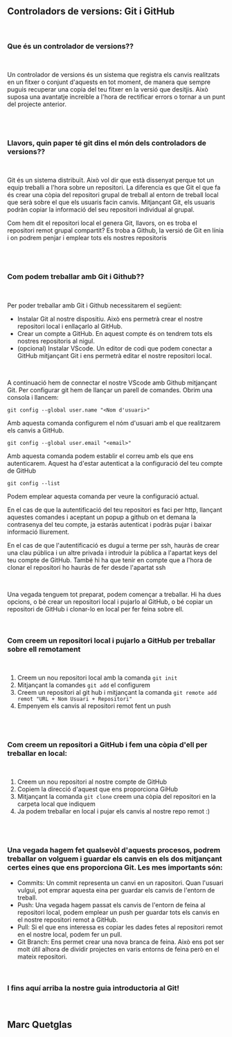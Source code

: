 ## Controladors de versions: Git i GitHub

</br>

### Que és un controlador de versions??

</br>

Un controlador de versions és un sistema que registra els canvis realitzats en un fitxer o conjunt d'aquests en tot moment, de manera que sempre puguis recuperar una copia del teu fitxer en la versió que desitjis. Això suposa una avantatje increible a l'hora de rectificar errors o tornar a un punt del projecte anterior.

</br>
</br>

### Llavors, quin paper té git dins el món dels controladors de versions??

</br>

Git és un sistema distribuït. Això vol dir que està dissenyat perque tot un equip treballi a l'hora sobre un repositori. La diferencia es que Git el que fa és crear una còpia del repositori grupal de treball al entorn de treball local que serà sobre el que els usuaris facin canvis. Mitjançant Git, els usuaris podràn copiar la informació del seu repositori individual al grupal.

Com hem dit el repositori local el genera Git, llavors, on es troba el repositori remot grupal compartit? Es troba a Github, la versió de Git en línia i on podrem penjar i emplear tots els nostres repositoris

</br>
</br>

### Com podem treballar amb Git i Github??

</br>

Per poder treballar amb Git i Github necessitarem el següent:

- Instalar Git al nostre dispositiu. Això ens permetrà crear el nostre repositori local i enllaçarlo al GitHub.
- Crear un compte a GitHub. En aquest compte és on tendrem tots els nostres repositoris al nigul.
- (opcional) Instalar VScode. Un editor de codi que podem conectar a GitHub mitjançant Git i ens permetrà editar el nostre repositori local.

</br>

A continuació hem de connectar el nostre VScode amb Github mitjançant Git. Per configurar git hem de llançar un parell de comandes. Obrim una consola i llancem:

`git config --global user.name "<Nom d'usuari>"`

Amb aquesta comanda configurem el nóm d'usuari amb el que realitzarem els canvis a GitHub.

`git config --global user.email "<email>"`

Amb aquesta comanda podem establir el correu amb els que ens autenticarem. Aquest ha d'estar autenticat a la configuració del teu compte de GitHub

`git config --list`

Podem emplear aquesta comanda per veure la configuració actual.

En el cas de que la autentificació del teu repositori es faci per http, llançant aquestes comandes i aceptant un popup a github on et demana la contrasenya del teu compte, ja estaràs autenticat i podràs pujar i baixar informació lliurement.

En el cas de que l'autentificació es dugui a terme per ssh, hauràs de crear una clau pública i un altre privada i introduir la pública a l'apartat keys del teu compte de GitHub. També hi ha que tenir en compte que a l'hora de clonar el repositori ho hauràs de fer desde l'apartat ssh

</br>

Una vegada tenguem tot preparat, podem començar a treballar. Hi ha dues opcions, o bé crear un repositori local i pujarlo al GitHub, o bé copiar un repositori de GitHub i clonar-lo en local per fer feina sobre ell. 

</br>

### Com creem un repositori local i pujarlo a GitHub per treballar sobre ell remotament

</br>

1. Creem un nou repositori local amb la comanda `git init`
2. Mitjançant la comandes `git add` el configurem 
3. Creem un repositori al git hub i mitjançant la comanda `git remote add remot "URL + Nom Usuari + Repositori"`
4. Empenyem els canvis al repositori remot fent un push

</br>
</br>


### Com creem un repositori a GitHub i fem una còpia d'ell per treballar en local:

</br>

1. Creem un nou repositori al nostre compte de GitHub
2. Copiem la direcció d'aquest que ens proporciona GiHub
3. Mitjançant la comanda `git clone` creem una còpia del repositori en la carpeta local que indiquem
4. Ja podem treballar en local i pujar els canvis al nostre repo remot :)

</br>
</br>

### Una vegada hagem fet qualsevòl d'aquests procesos, podrem treballar on volguem i guardar els canvis en els dos mitjançant certes eines que ens proporciona Git. Les mes importants són:

* Commits: Un commit representa un canvi en un rapositori. Quan l'usuari vulgui, pot emprar aquesta eina per guardar els canvis de l'entorn de treball.
* Push: Una vegada hagem passat els canvis de l'entorn de feina al repositori local, podem emplear un push per guardar tots els canvis en el nostre repositori remot a GitHub.
* Pull: Si el que ens interessa es copiar les dades fetes al repositori remot en el nostre local, podem fer un pull.
* Git Branch: Ens permet crear una nova branca de feina. Això ens pot ser molt útil alhora de dividir projectes en varis entorns de feina però en el mateix repositori.

</br>

### I fins aquí arriba la nostre guia introductoria al Git!

</br>

## Marc Quetglas
